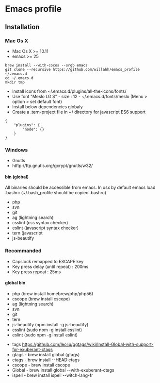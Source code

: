 # Emacs profile

## Installation

### Mac Os X
- Mac Os X >= 10.11
- emacs >= 25

```{r, engine='bash', count_lines}
brew install --with-cocoa --srgb emacs
git clone --recursive https://github.com/willahh/emacs_profile ~/.emacs.d
cd ~/.emacs.d
mkdir tmp
```
- Install icons from ~/.emacs.d/plugins/all-the-icons/fonts/
- Use font "Meslo LG S" - size : 12 -  ~/.emacs.d/fonts/meslo (Menu > option > set default font)
- Install below dependencies globaly
- Create a .tern-project file in ~/ directory for javascript ES6 support
```{r, engine='bash', count_lines}
{
    "plugins": {
        "node": {}
    }
}
```


### Windows
  - Gnutls
  - htftp://ftp.gnutls.org/gcrypt/gnutls/w32/

#### bin (global)
All binaries should be accessible from emacs.
In osx by default emacs load .bashrc (~/.bash_profile should be copied .bashrc)

- php
- svn
- git
- ag (lightning search)
- csslint (css syntax checker)
- eslint (javascript syntax checker)
- tern (javascript 
- js-beautify

<!-- - ispell -->
<!-- - jscs -->
<!-- - jshint -->
<!-- - ctags -->
<!-- - tags -->
<!-- - cscope -->
<!-- - Global -->
<!-- - gtags -->

### Recommanded
- Capslock remapped to ESCAPE key
- Key press delay (until repeat) : 200ms
- Key press repeat : 25ms

#### global bin 
- php (brew install homebrew/php/php56)
- cscope (brew install cscope)
- ag (lightning search)
- svn
- git
- tern
- js-beautify (npm install -g js-beautify)
- csslint (sudo npm -g install csslint)
- eslint (sudo npm -g install eslint)
<!-- - jshint (sudo npm -g install jshint) -->
<!-- - jscs (npm -g install jscs) -->
- tags https://github.com/leoliu/ggtags/wiki/Install-Global-with-support-for-exuberant-ctags
- gtags - brew install global (gtags)
- ctags - brew install --HEAD ctags
- cscope - brew install cscope
- Global - brew install global --with-exuberant-ctags
- ispell - brew install ispell --witch-lang-fr
